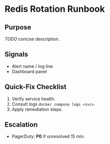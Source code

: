 # Redis Rotation Runbook

## Purpose
_TODO_ concise description.

## Signals
* Alert name / log line
* Dashboard panel

## Quick-Fix Checklist
1. Verify service health.
2. Consult logs `docker compose logs <svc>`.
3. Apply remediation steps.

## Escalation
* PagerDuty: **P0** if unresolved 15 min.
